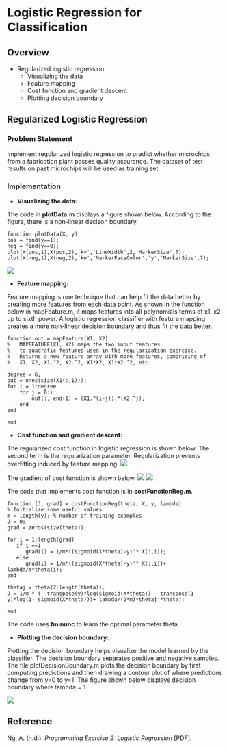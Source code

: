 # Logistic Regression for Classification 

## Overview 
* Regularized logistic regression 
  * Visualizing the data
  * Feature mapping 
  * Cost function and gradient descent 
  * Plotting decision boundary 
  
## Regularized Logistic Regression 
### Problem Statement 
Implement regularized logistic regression to predict whether microchips from a fabrication plant passes quality assurance. The dataset of test results on past microchips will be used as training set.  
 
 ### Implementation 
* **Visualizing the data:**
 
 The code in **plotData.m** displays a figure shown below. According to the figure, there is a non-linear decison boundary. 
 ```
function plotData(X, y)
pos = find(y==1);
neg = find(y==0);
plot(X(pos,1),X(pos,2),'k+','LineWidth',2,'MarkerSize',7);
plot(X(neg,1),X(neg,2),'ko','MarkerFaceColor','y','MarkerSize',7);
```

![](https://user-images.githubusercontent.com/26426412/31314063-25ff72c8-abab-11e7-9743-e8a90126515d.png)

* **Feature mapping:**

Feature mapping is one technique that can help fit the data better by creating more features from each data point. As shown in the function below in mapFeature.m, it maps features into all polynomials terms of x1, x2 up to sixth power. A logistic regression classifier with feature mapping creates a more non-linear decision boundary and thus fit the data better.
```
function out = mapFeature(X1, X2)
%   MAPFEATURE(X1, X2) maps the two input features
%   to quadratic features used in the regularization exercise.
%   Returns a new feature array with more features, comprising of 
%   X1, X2, X1.^2, X2.^2, X1*X2, X1*X2.^2, etc..

degree = 6;
out = ones(size(X1(:,1)));
for i = 1:degree
    for j = 0:i
        out(:, end+1) = (X1.^(i-j)).*(X2.^j);
    end
end

end
```

* **Cost function and gradient descent:**

The regularized cost function in logistic regression is shown below. The second term is the regularization parameter. Regularization prevents overfitting induced by feature mapping.
![](https://user-images.githubusercontent.com/26426412/31359384-a244d842-acfe-11e7-860d-0aac7d8029e8.png)

The gradient of cost function is shown below. 
![](https://user-images.githubusercontent.com/26426412/31359520-28c76718-acff-11e7-8c72-656f67e827d7.png)
![](https://user-images.githubusercontent.com/26426412/31359548-428cf816-acff-11e7-91f8-54d97b286a44.png)

The code that implements cost function is in **costFunctionReg.m**.

```
function [J, grad] = costFunctionReg(theta, X, y, lambda)
% Initialize some useful values
m = length(y); % number of training examples
J = 0;
grad = zeros(size(theta));

for i = 1:length(grad)
   if i ==1
      grad(i) = 1/m*((sigmoid(X*theta)-y)'* X(:,i));
   else
      grad(i) = 1/m*((sigmoid(X*theta)-y)'* X(:,i))+ lambda/m*theta(i);
end

thetaj = theta(2:length(theta));
J = 1/m * ( -transpose(y)*log(sigmoid(X*theta)) - transpose(1-y)*log(1- sigmoid(X*theta)))+ lambda/(2*m)*thetaj'*thetaj;

end
```
The code uses **fminunc** to learn the optimal parameter theta. 

* **Plotting the decision boundary:**


Plotting the decision boundary helps visualize the model learned by the classifier. The decision boundary separates positive and negative samples. The file plotDecisionBoundary.m plots the decision boundary by first computing predictions and then drawing a contour plot of where predictions change from y=0 to y=1. The figure shown below displays decision boundary where lambda = 1.

![](https://user-images.githubusercontent.com/26426412/31360122-cab9c06e-ad01-11e7-9b11-a7178a043b0a.png)

## Reference
Ng, A. (n.d.). *Programming Exercise 2: Logistic Regression* [PDF].


